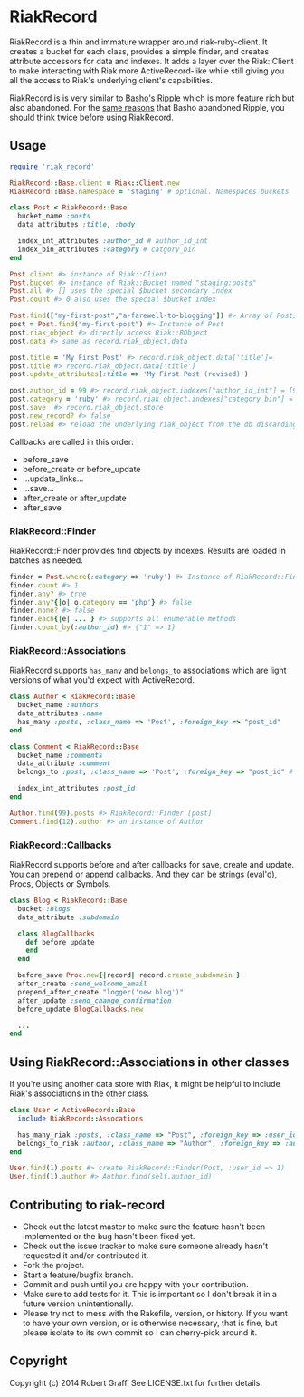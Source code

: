 # RiakRecord

RiakRecord is a thin and immature wrapper around riak-ruby-client. It creates a bucket for
each class, provides a simple finder, and creates attribute accessors for data and indexes.  It adds a layer over
the Riak::Client to make interacting with Riak more ActiveRecord-like while
still giving you all the access to Riak's underlying client's capabilities.

RiakRecord is is very similar to [Basho's Ripple](https://github.com/basho-labs/ripple) which is more feature rich
but also abandoned. For the [same reasons](http://basho.com/tag/ripple-client-apis/)
that Basho abandoned Ripple, you should think twice before using RiakRecord.

## Usage

```ruby
require 'riak_record'

RiakRecord::Base.client = Riak::Client.new
RiakRecord::Base.namespace = 'staging' # optional. Namespaces buckets

class Post < RiakRecord::Base
  bucket_name :posts
  data_attributes :title, :body

  index_int_attributes :author_id # author_id_int
  index_bin_attributes :category # catgory_bin
end

Post.client #> instance of Riak::Client
Post.bucket #> instance of Riak::Bucket named "staging:posts"
Post.all #> [] uses the special $bucket secondary index
Post.count #> 0 also uses the special $bucket index

Post.find(["my-first-post","a-farewell-to-blogging"]) #> Array of Posts returned
post = Post.find("my-first-post") #> Instance of Post
post.riak_object #> directly access Riak::RObject
post.data #> same as record.riak_object.data

post.title = 'My First Post' #> record.riak_object.data['title']=
post.title #> record.riak_object.data['title']
post.update_attributes(:title => 'My First Post (revised)')

post.author_id = 99 #> record.riak_object.indexes["author_id_int"] = [99]
post.category = 'ruby' #> record.riak_object.indexes["category_bin"] = ["ruby"]
post.save  #> record.riak_object.store
post.new_record? #> false
post.reload #> reload the underlying riak_object from the db discarding changes

```

Callbacks are called in this order:
* before_save
* before_create or before_update
* ...update_links...
* ...save...
* after_create or after_update
* after_save


### RiakRecord::Finder

RiakRecord::Finder provides find objects by indexes. Results are loaded in batches as needed.

```ruby
finder = Post.where(:category => 'ruby') #> Instance of RiakRecord::Finder
finder.count #> 1
finder.any? #> true
finder.any?{|o| o.category == 'php'} #> false
finder.none? #> false
finder.each{|e| ... } #> supports all enumerable methods
finder.count_by(:author_id) #> {"1" => 1}
```

### RiakRecord::Associations

RiakRecord supports `has_many` and `belongs_to` associations which are light versions of what you'd expect with ActiveRecord.

```ruby
class Author < RiakRecord::Base
  bucket_name :authors
  data_attributes :name
  has_many :posts, :class_name => 'Post', :foreign_key => "post_id"
end

class Comment < RiakRecord::Base
  bucket_name :comments
  data_attribute :comment
  belongs_to :post, :class_name => 'Post', :foreign_key => "post_id" # optional :link => true to create walkable link on save

  index_int_attributes :post_id
end

Author.find(99).posts #> RiakRecord::Finder [post]
Comment.find(12).author #> an instance of Author
```

### RiakRecord::Callbacks

RiakRecord supports before and after callbacks for save, create and update. You can prepend or append callbacks. And they can be strings (eval'd), Procs, Objects or Symbols.

```ruby
class Blog < RiakRecord::Base
  bucket :blogs
  data_attribute :subdomain

  class BlogCallbacks
    def before_update
    end
  end

  before_save Proc.new{|record| record.create_subdomain }
  after_create :send_welcome_email
  prepend_after_create "logger('new blog')"
  after_update :send_change_confirmation
  before_update BlogCallbacks.new

  ...
end

```

## Using RiakRecord::Associations in other classes

If you're using another data store with Riak, it might be helpful to include Riak's associations in the other class.

```ruby
class User < ActiveRecord::Base
  include RiakRecord::Assocations

  has_many_riak :posts, :class_name => "Post", :foreign_key => :user_id
  belongs_to_riak :author, :class_name => "Author", :foreign_key => :author_id
end

User.find(1).posts #> create RiakRecord::Finder(Post, :user_id => 1)
User.find(1).author #> Author.find(self.author_id)
```

## Contributing to riak-record

* Check out the latest master to make sure the feature hasn't been implemented or the bug hasn't been fixed yet.
* Check out the issue tracker to make sure someone already hasn't requested it and/or contributed it.
* Fork the project.
* Start a feature/bugfix branch.
* Commit and push until you are happy with your contribution.
* Make sure to add tests for it. This is important so I don't break it in a future version unintentionally.
* Please try not to mess with the Rakefile, version, or history. If you want to have your own version, or is otherwise necessary, that is fine, but please isolate to its own commit so I can cherry-pick around it.

## Copyright

Copyright (c) 2014 Robert Graff. See LICENSE.txt for
further details.
